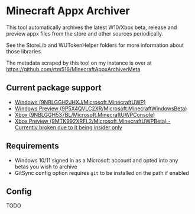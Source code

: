 # Minecraft Appx Archiver
This tool automatically archives the latest W10/Xbox beta, release and preview appx files from the store and other sources periodically.

See the StoreLib and WUTokenHelper folders for more information about those libraries.

The metadata scraped by this tool on my instance is over at https://github.com/rtm516/MinecraftAppxArchiverMeta

## Current package support
* [Windows (9NBLGGH2JHXJ/Microsoft.MinecraftUWP)](https://www.microsoft.com/en-us/p/minecraft-for-windows/9nblggh2jhxj)
* [Windows Preview (9P5X4QVLC2XR/Microsoft.MinecraftWindowsBeta)](https://www.microsoft.com/en-us/p/minecraft-preview-for-windows/9p5x4qvlc2xr)
* [Xbox (9NBLGGH537BL/Microsoft.MinecraftUWPConsole)](https://www.microsoft.com/en-us/p/minecraft/9nblggh537bl)
* [Xbox Preview (9MTK992XRFL2/Microsoft.MinecraftUWPBeta) - Currently broken due to it being insider only](https://www.microsoft.com/en-us/p/minecraft-uwp-preview/9mtk992xrfl2)

## Requirements
* Windows 10/11 signed in as a Microsoft account and opted into any betas you wish to archive
* GitSync config option requires `git` to be installed on the path if enabled

## Config
TODO
